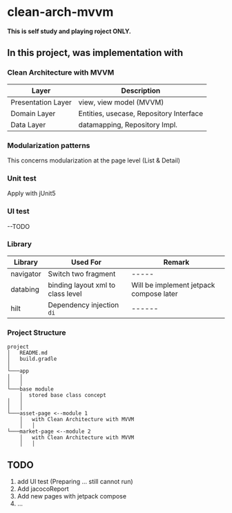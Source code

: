 # clean-arch-mvvm

**This is self study and playing roject ONLY.**


## In this project, was implementation with

### Clean Architecture with MVVM


| Layer | Description |
|----- | ------ |
| Presentation Layer | view, view model (MVVM)  |
| Domain Layer | Entities, usecase, Repository Interface |
| Data Layer | datamapping, Repository Impl.  |


### Modularization patterns

This concerns modularization at the page level (List & Detail) 


### Unit test

Apply with jUnit5


### UI test

--TODO


### Library

| Library | Used For | Remark |
|----- | ------ | ------ |
| navigator | Switch two fragment  | ----- |
| databing | binding layout xml to class level | Will be implement jetpack compose later |
| hilt | Dependency injection `di`  | ------ |


### Project Structure

```
project
│   README.md
│   build.gradle    
│
└───app
│   │
│   │
└───base module
    │  stored base class concept
│   │
│   │        
└───asset-page <--module 1
    │   with Clean Architecture with MVVM
    │   │
└───market-page <--module 2
    │   with Clean Architecture with MVVM
    │   │    
```

## TODO
1. add UI test (Preparing ... still cannot run)
2. Add jacocoReport
3. Add new pages with jetpack compose
4. ...
